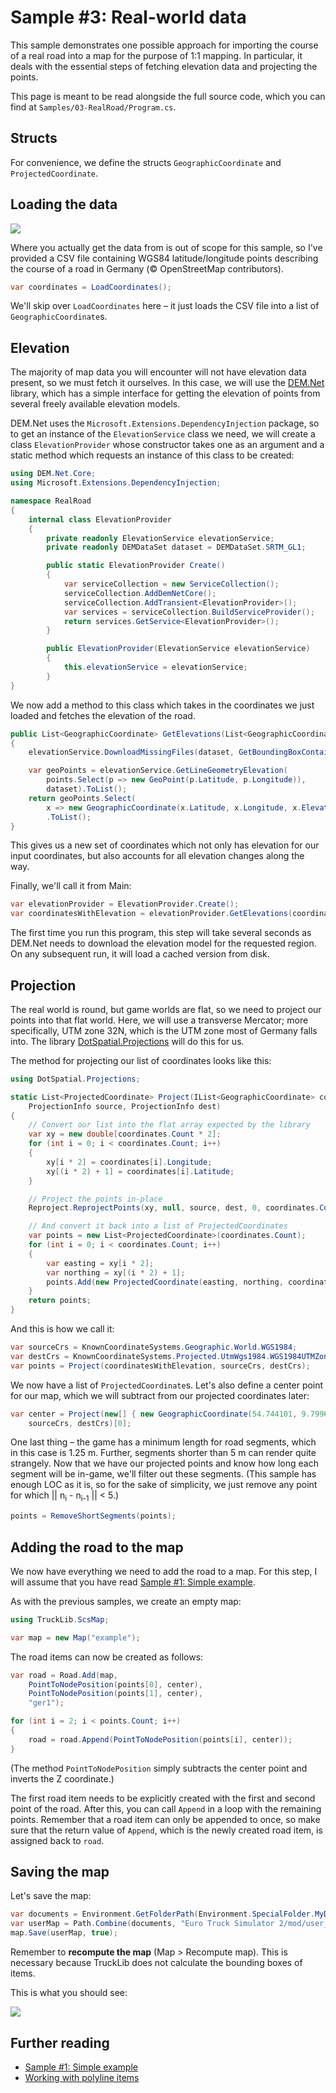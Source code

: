 # Sample #3: Real-world data

This sample demonstrates one possible approach for importing the course of a real road into a map for the purpose
of 1:1 mapping. In particular, it deals with the essential steps of fetching elevation data and projecting the points.

This page is meant to be read alongside the full source code, which you can find at `Samples/03-RealRoad/Program.cs`.

## Structs
For convenience, we define the structs `GeographicCoordinate` and `ProjectedCoordinate`.

## Loading the data
![](../../images/03-data.png)

Where you actually get the data from is out of scope for this sample, so I've provided a CSV file containing
WGS84 latitude/longitude points describing the course of a road in Germany (© OpenStreetMap contributors).

```cs
var coordinates = LoadCoordinates();
```

We'll skip over `LoadCoordinates` here &ndash; it just loads the CSV file into a list of `GeographicCoordinate`s.

## Elevation
The majority of map data you will encounter will not have elevation data present, so we must fetch it ourselves. In this case,
we will use the [DEM.Net](https://github.com/dem-net/DEM.Net) library, which has a simple interface for getting the elevation of
points from several freely available elevation models.

DEM.Net uses the `Microsoft.Extensions.DependencyInjection` package, so to get an instance of the `ElevationService` class we need,
we will create a class `ElevationProvider` whose constructor takes one as an argument and a static method which requests an instance
of this class to be created:

```cs
using DEM.Net.Core;
using Microsoft.Extensions.DependencyInjection;

namespace RealRoad
{
    internal class ElevationProvider
    {
        private readonly ElevationService elevationService;
        private readonly DEMDataSet dataset = DEMDataSet.SRTM_GL1;

        public static ElevationProvider Create()
        {
            var serviceCollection = new ServiceCollection();
            serviceCollection.AddDemNetCore();
            serviceCollection.AddTransient<ElevationProvider>();
            var services = serviceCollection.BuildServiceProvider();
            return services.GetService<ElevationProvider>();
        }

        public ElevationProvider(ElevationService elevationService)
        {
            this.elevationService = elevationService;
        }
}
```

We now add a method to this class which takes in the coordinates we just loaded and fetches the elevation of the road.

```cs
public List<GeographicCoordinate> GetElevations(List<GeographicCoordinate> points)
{
    elevationService.DownloadMissingFiles(dataset, GetBoundingBoxContainingPoints(points));

    var geoPoints = elevationService.GetLineGeometryElevation(
        points.Select(p => new GeoPoint(p.Latitude, p.Longitude)), 
        dataset).ToList();
    return geoPoints.Select(
        x => new GeographicCoordinate(x.Latitude, x.Longitude, x.Elevation ?? 0))
        .ToList();
}
```

This gives us a new set of coordinates which not only has elevation for our input coordinates, but 
also accounts for all elevation changes along the way.

Finally, we'll call it from Main:

```cs
var elevationProvider = ElevationProvider.Create();
var coordinatesWithElevation = elevationProvider.GetElevations(coordinates);
```

The first time you run this program, this step will take several seconds
as DEM.Net needs to download the elevation model for the requested region. On any subsequent run,
it will load a cached version from disk.

## Projection
The real world is round, but game worlds are flat, so we need to project our points into that flat world. Here, we will use a transverse Mercator;
more specifically, UTM zone 32N, which is the UTM zone most of Germany falls into. The library
[DotSpatial.Projections](https://www.nuget.org/packages/DotSpatial.Projections) will do this for us.

The method for projecting our list of coordinates looks like this:

```cs
using DotSpatial.Projections;

static List<ProjectedCoordinate> Project(IList<GeographicCoordinate> coordinates, 
    ProjectionInfo source, ProjectionInfo dest)
{
    // Convert our list into the flat array expected by the library
    var xy = new double[coordinates.Count * 2];
    for (int i = 0; i < coordinates.Count; i++)
    {
        xy[i * 2] = coordinates[i].Longitude;
        xy[(i * 2) + 1] = coordinates[i].Latitude;
    }

    // Project the points in-place
    Reproject.ReprojectPoints(xy, null, source, dest, 0, coordinates.Count);

    // And convert it back into a list of ProjectedCoordinates
    var points = new List<ProjectedCoordinate>(coordinates.Count);
    for (int i = 0; i < coordinates.Count; i++)
    {
        var easting = xy[i * 2];
        var northing = xy[(i * 2) + 1];
        points.Add(new ProjectedCoordinate(easting, northing, coordinates[i].Height));
    }
    return points;
}
```

And this is how we call it:

```cs
var sourceCrs = KnownCoordinateSystems.Geographic.World.WGS1984;
var destCrs = KnownCoordinateSystems.Projected.UtmWgs1984.WGS1984UTMZone32N;
var points = Project(coordinatesWithElevation, sourceCrs, destCrs);
```

We now have a list of `ProjectedCoordinate`s. Let's also define a center point for our map, which we will subtract
from our projected coordinates later:

```cs
var center = Project(new[] { new GeographicCoordinate(54.744101, 9.799639) },
    sourceCrs, destCrs)[0];
```

One last thing &ndash; the game has a minimum length for road segments, which in this case is 1.25 m.
Further, segments shorter than 5 m can render quite strangely. Now that we have our projected points
and know how long each segment will be in-game, we'll filter out these segments.
(This sample has enough LOC as it is, so for the sake of simplicity, we just remove any point for which
|| n<sub>i</sub> - n<sub>i-1</sub> || < 5.)

```cs
points = RemoveShortSegments(points);
```

## Adding the road to the map
We now have everything we need to add the road to a map. For this step, I will assume that you have read
[Sample #1: Simple example](~/docs/Samples/00-simple.md).

As with the previous samples, we create an empty map:

```cs
using TruckLib.ScsMap;

var map = new Map("example");
```

The road items can now be created as follows:

```cs
var road = Road.Add(map,
    PointToNodePosition(points[0], center),
    PointToNodePosition(points[1], center),
    "ger1");

for (int i = 2; i < points.Count; i++)
{
    road = road.Append(PointToNodePosition(points[i], center));
}
```

(The method `PointToNodePosition` simply subtracts the center point and inverts the Z coordinate.)

The first road item needs to be explicitly created with the first and second point of the road. After this,
you can call `Append` in a loop with the remaining points. Remember that a road item can only be appended to once, so
make sure that the return value of `Append`, which is the newly created road item, is assigned back to `road`.

## Saving the map
Let's save the map:

```cs
var documents = Environment.GetFolderPath(Environment.SpecialFolder.MyDocuments);
var userMap = Path.Combine(documents, "Euro Truck Simulator 2/mod/user_map/map/");
map.Save(userMap, true);
```

Remember to **recompute the map** (Map > Recompute map). This is necessary because TruckLib
does not calculate the bounding boxes of items.

This is what you should see:

![](../../images/03-final.png)

## Further reading
* [Sample #1: Simple example](~/docs/Samples/01-simple.md)
* [Working with polyline items](~/docs/TruckLib.ScsMap/polyline-items.md)
